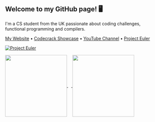 ## Welcome to my GitHub page! 🖥️

I'm a CS student from the UK passionate about coding challenges, functional programming and compilers.

[My Website](https://luc-wallace.github.io) • [Codecrack Showcase](https://www.youtube.com/watch?v=IVzXDt7tmTY) • [YouTube Channel](https://www.youtube.com/@lucwallace4308) • [Project Euler](https://projecteuler.net/progress=lucwallace)

[![Project Euler](https://projecteuler.net/profile/lucwallace.png)](https://projecteuler.net/progress)

<a href="https://github.com/luc-wallace">
  <span>
  <img height=200 align="center" src="https://github-readme-stats.vercel.app/api?username=luc-wallace&theme=transparent&rank_icon=github" />
  <img width="10" />
  <img height=200 align="center" src="https://github-readme-stats.vercel.app/api/top-langs/?username=luc-wallace&hide=html,css&size_weight=0.5&count_weight=0.5&theme=transparent&layout=compact&langs_count=8&card_width=320" />
</span>
</a>
